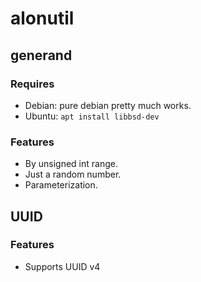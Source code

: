 # alonutil

## generand

### Requires
- Debian: pure debian pretty much works.
- Ubuntu: `apt install libbsd-dev`

### Features
- By unsigned int range.
- Just a random number.
- Parameterization.

## UUID

### Features
- Supports UUID v4
